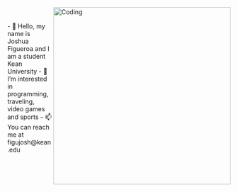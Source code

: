 <img align="right" alt="Coding" width="400" src= "https://github.com/joshfigs/joshfigs/assets/157768397/d7bdad85-e4f2-4b63-8ae4-d54f73e80c24">
<br><br>
- 👋 Hello, my name is Joshua Figueroa and I am a student Kean University
- 👀 I’m interested in programming, traveling, video games and sports                
- 📫 You can reach me at figujosh@kean.edu                        
















<!---
joshfigs/joshfigs is a ✨ special ✨ repository because its `README.md` (this file) appears on your GitHub profile.
You can click the Preview link to take a look at your changes.
--->
